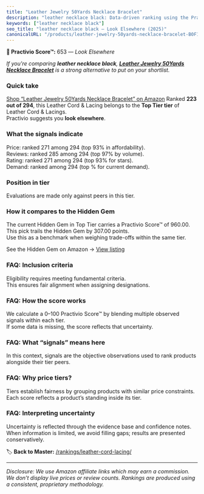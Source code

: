 ```yaml
---
title: "Leather Jewelry 50Yards Necklace Bracelet"
description: "leather necklace black: Data-driven ranking using the Practivio Score™. Positioned by quality, value, demand, findability, momentum."
keywords: ["leather necklace black"]
seo_title: "leather necklace black — Look Elsewhere (2025)"
canonicalURL: "/products/leather-jewelry-50yards-necklace-bracelet-B0F1FQDBMJ/"
---
```


**🚫 Practivio Score™:** 653 — _Look Elsewhere_


*If you're comparing **leather necklace black**, **[Leather Jewelry 50Yards Necklace Bracelet](https://www.amazon.com/dp/B0F1FQDBMJ?tag=practivio-20)** is a strong alternative to put on your shortlist.*
### Quick take
[Shop “Leather Jewelry 50Yards Necklace Bracelet” on Amazon](https://www.amazon.com/dp/B0F1FQDBMJ?tag=practivio-20)
Ranked **223 out of 294**, this Leather Cord & Lacing belongs to the **Top Tier tier** of Leather Cord & Lacings.  
Practivio suggests you **look elsewhere**.

### What the signals indicate
Price: ranked 271 among 294 (top 93% in affordability).  
Reviews: ranked 285 among 294 (top 97% by volume).  
Rating: ranked 271 among 294 (top 93% for stars).  
Demand: ranked  among 294 (top % for current demand).

### Position in tier
Evaluations are made only against peers in this tier.

### How it compares to the Hidden Gem
The current Hidden Gem in Top Tier carries a Practivio Score™ of 960.00.  
This pick trails the Hidden Gem by 307.00 points.  
Use this as a benchmark when weighing trade-offs within the same tier.  

See the Hidden Gem on Amazon → [View listing](https://www.amazon.com/dp/B00ZO1PXDO?tag=practivio-20)

### FAQ: Inclusion criteria
Eligibility requires meeting fundamental criteria.  
This ensures fair alignment when assigning designations.

### FAQ: How the score works
We calculate a 0–100 Practivio Score™ by blending multiple observed signals within each tier.  
If some data is missing, the score reflects that uncertainty.

### FAQ: What “signals” means here
In this context, signals are the objective observations used to rank products alongside their tier peers.

### FAQ: Why price tiers?
Tiers establish fairness by grouping products with similar price constraints.  
Each score reflects a product’s standing inside its tier.

### FAQ: Interpreting uncertainty
Uncertainty is reflected through the evidence base and confidence notes.  
When information is limited, we avoid filling gaps; results are presented conservatively.


🏷️ **Back to Master:** [/rankings/leather-cord-lacing/](/rankings/leather-cord-lacing/)

---
_Disclosure: We use Amazon affiliate links which may earn a commission. We don’t display live prices or review counts. Rankings are produced using a consistent, proprietary methodology._
